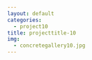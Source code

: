 ```yaml
---
layout: default
categories: 
  - project10
title: projecttitle-10
img: 
  - concretegallery10.jpg
---
```

